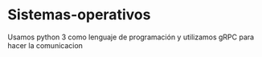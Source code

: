 # Sistemas-operativos

Usamos python 3 como lenguaje de programación y utilizamos gRPC para hacer la comunicacion 
